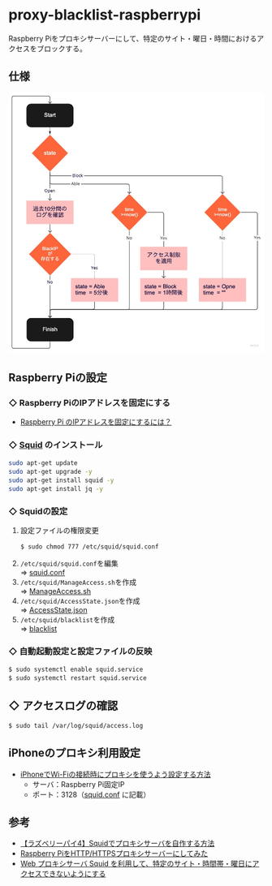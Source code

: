 # proxy-blacklist-raspberrypi
Raspberry Piをプロキシサーバーにして、特定のサイト・曜日・時間におけるアクセスをブロックする。

## 仕様
<img src="Flowchart.jpg">

## Raspberry Piの設定
### ◇ Raspberry PiのIPアドレスを固定にする
* [Raspberry Pi のIPアドレスを固定にするには？](https://www.fabshop.jp/raspberry-pi-static-ip/)

### ◇ [Squid](http://www.squid-cache.org/) のインストール
```bash
sudo apt-get update
sudo apt-get upgrade -y
sudo apt-get install squid -y
sudo apt-get install jq -y
```

### ◇ Squidの設定
1. 設定ファイルの権限変更
    ```bash
    $ sudo chmod 777 /etc/squid/squid.conf
    ```
2. `/etc/squid/squid.conf`を編集<br>
    ⇒ [squid.conf](/squid.conf)
3. `/etc/squid/ManageAccess.sh`を作成<br>
    ⇒ [ManageAccess.sh](/ManageAccess.sh)
4. `/etc/squid/AccessState.json`を作成<br>
    ⇒ [AccessState.json](AccessState.json)
5. `/etc/squid/blacklist`を作成<br>
    ⇒ [blacklist](/blacklist)

### ◇ 自動起動設定と設定ファイルの反映
```bash
$ sudo systemctl enable squid.service
$ sudo systemctl restart squid.service
```

## ◇ アクセスログの確認
```bash
$ sudo tail /var/log/squid/access.log
```

## iPhoneのプロキシ利用設定
* [iPhoneでWi-Fiの接続時にプロキシを使うよう設定する方法](https://novlog.me/ios/proxy/)<br>
    * サーバ：Raspberry Pi固定IP
    * ポート：3128（[squid.conf](/squid.conf) に記載）

## 参考
* [【ラズベリーパイ4】Squidでプロキシサーバを自作する方法](https://algorithm.joho.info/raspberry-pi/squid-raspberry-pi/)
* [Raspberry PiをHTTP/HTTPSプロキシサーバーにしてみた](https://qiita.com/mascii/items/400a0ecab61d885ac2a8)
* [Web プロキシサーバ Squid を利用して、特定のサイト・時間帯・曜日にアクセスできないようにする](https://zenn.dev/noraworld/articles/access-restriction-using-squid)
